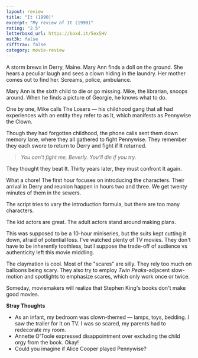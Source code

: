 ```yaml
---
layout: review
title: "It (1990)"
excerpt: "My review of It (1990)"
rating: "2.5"
letterboxd_url: https://boxd.it/5ex5HV
mst3k: false
rifftrax: false
category: movie-review
---
```


A storm brews in Derry, Maine. Mary Ann finds a doll on the ground. She hears a peculiar laugh and sees a clown hiding in the laundry. Her mother comes out to find her. Screams, police, ambulance.

Mary Ann is the sixth child to die or go missing. Mike, the librarian, snoops around. When he finds a picture of Georgie, he knows what to do.

One by one, Mike calls The Losers — his childhood gang that all had experiences with an entity they refer to as It, which manifests as Pennywise the Clown.

Though they had forgotten childhood, the phone calls sent them down memory lane, where they all gathered to fight Pennywise. They remember they each swore to return to Derry and fight if It returned.

<blockquote><i>You can't fight me, Beverly. You'll die if you try.</i></blockquote>

They thought they beat It. Thirty years later, they must confront It again.

What a chore! The first hour focuses on introducing the characters. Their arrival in Derry and reunion happen in hours two and three. We get twenty minutes of them in the sewers.

The script tries to vary the introduction formula, but there are too many characters.

The kid actors are great. The adult actors stand around making plans.

This was supposed to be a 10-hour miniseries, but the suits kept cutting it down, afraid of potential loss. I've watched plenty of TV movies. They don't have to be inherently toothless, but I suppose the trade-off of audience vs authenticity left this movie middling.

The claymation is cool. Most of the "scares" are silly. They rely too much on balloons being scary. They also try to employ <i>Twin Peaks</i>-adjacent slow-motion and spotlights to emphasize scares, which only work once or twice.

Someday, moviemakers will realize that Stephen King's books don't make good movies.

<b>Stray Thoughts</b>

- As an infant, my bedroom was clown-themed — lamps, toys, bedding. I saw the trailer for It on TV. I was so scared, my parents had to redecorate my room.
- Annette O'Toole expressed disappointment over excluding the child orgy from the book. Okay!
- Could you imagine if Alice Cooper played Pennywise?

